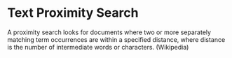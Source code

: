 # Text Proximity Search

A proximity search looks for documents where two or more separately matching term occurrences are within a specified distance, where distance is the number of intermediate words or characters. (Wikipedia)